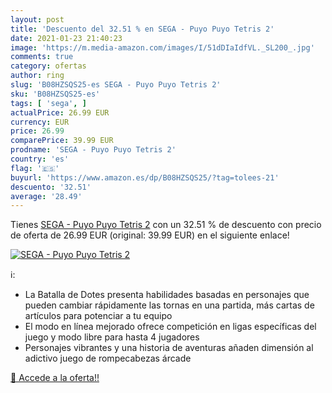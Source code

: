 ```yaml
---
layout: post
title: 'Descuento del 32.51 % en SEGA - Puyo Puyo Tetris 2'
date: 2021-01-23 21:40:23
image: 'https://m.media-amazon.com/images/I/51dDIaIdfVL._SL200_.jpg'
comments: true
category: ofertas
author: ring
slug: 'B08HZSQS25-es SEGA - Puyo Puyo Tetris 2'
sku: 'B08HZSQS25-es'
tags: [ 'sega', ]
actualPrice: 26.99 EUR
currency: EUR
price: 26.99
comparePrice: 39.99 EUR
prodname: 'SEGA - Puyo Puyo Tetris 2'
country: 'es'
flag: '🇪🇸'
buyurl: 'https://www.amazon.es/dp/B08HZSQS25/?tag=tolees-21'
descuento: '32.51'
average: '28.49'
---
```


Tienes [SEGA - Puyo Puyo Tetris 2](https://www.amazon.es/dp/B08HZSQS25/?tag=tolees-21) con un 32.51 % de descuento con precio de oferta de 26.99 EUR (original: 39.99 EUR) en el siguiente enlace!

[![SEGA - Puyo Puyo Tetris 2](https://m.media-amazon.com/images/I/51dDIaIdfVL._SL200_.jpg)](https://www.amazon.es/dp/B08HZSQS25/?tag=tolees-21)

ℹ️:

- La Batalla de Dotes presenta habilidades basadas en personajes que pueden cambiar rápidamente las tornas en una partida, más cartas de artículos para potenciar a tu equipo
- El modo en línea mejorado ofrece competición en ligas específicas del juego y modo libre para hasta 4 jugadores
- Personajes vibrantes y una historia de aventuras añaden dimensión al adictivo juego de rompecabezas árcade

[🛒 Accede a la oferta!!](https://www.amazon.es/dp/B08HZSQS25/?tag=tolees-21)
